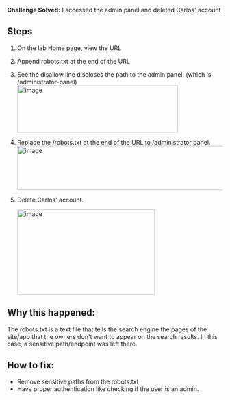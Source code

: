**Challenge Solved:** I accessed the admin panel and deleted Carlos' account 

## Steps
1. On the lab Home page, view the URL 
2. Append robots.txt at the end of the URL
3. See the disallow line discloses the path to the admin panel. (which is /administrator-panel)
   <img width="375" height="110" alt="image" src="https://github.com/user-attachments/assets/22526a69-083e-4c6b-8f55-d6ed89e13cc1" />
   
4. Replace the /robots.txt at the end of the URL to /administrator panel.
   <img width="846" height="103" alt="image" src="https://github.com/user-attachments/assets/fd3341ed-8efe-40f0-9e30-50f315e23451" />
   
5. Delete Carlos' account.
   <div> <img width="321" height="199" alt="image" src="https://github.com/user-attachments/assets/c9fc24ff-4677-4ee9-9178-7d34811887db" />


## Why this happened:
The robots.txt is a text file that tells the search engine the pages of the site/app that the owners don't want to appear on the search results. 
In this case, a sensitive path/endpoint was left there.

## How to fix:
- Remove sensitive paths from the robots.txt
- Have proper authentication like checking if the user is an admin.
